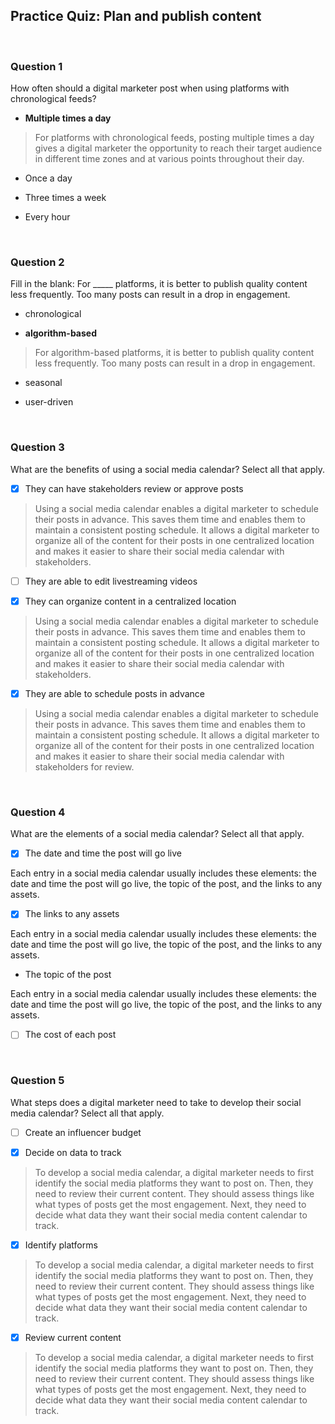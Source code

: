 ## Practice Quiz: Plan and publish content

<br>

### Question 1

How often should a digital marketer post when using platforms with chronological feeds?

- **Multiple times a day**

> For platforms with chronological feeds, posting multiple times a day gives a digital marketer the opportunity to reach their target audience in different time zones and at various points throughout their day. 



- Once a day


- Three times a week


- Every hour

<br>

### Question 2

Fill in the blank: For _____ platforms, it is better to publish quality content less frequently. Too many posts can result in a drop in engagement. 

- chronological 


- **algorithm-based**

> For algorithm-based platforms, it is better to publish quality content less frequently. Too many posts can result in a drop in engagement. 


- seasonal


- user-driven

<br>

### Question 3

What are the benefits of using a social media calendar? Select all that apply.

+ [x] They can have stakeholders review or approve posts

> Using a social media calendar enables a digital marketer to schedule their posts in advance. This saves them time and enables them to maintain a consistent posting schedule. It allows a digital marketer to organize all of the content for their posts in one centralized location and makes it easier to share their social media calendar with stakeholders. 

+ [ ] They are able to edit livestreaming videos

+ [x] They can organize content in a centralized location

> Using a social media calendar enables a digital marketer to schedule their posts in advance. This saves them time and enables them to maintain a consistent posting schedule. It allows a digital marketer to organize all of the content for their posts in one centralized location and makes it easier to share their social media calendar with stakeholders. 

+ [x] They are able to schedule posts in advance

> Using a social media calendar enables a digital marketer to schedule their posts in advance. This saves them time and enables them to maintain a consistent posting schedule. It allows a digital marketer to organize all of the content for their posts in one centralized location and makes it easier to share their social media calendar with stakeholders for review.

<br>

### Question 4

What are the elements of a social media calendar? Select all that apply.

+ [x] The date and time the post will go live

Each entry in a social media calendar usually includes these elements: the date and time the post will go live, the topic of the post, and the links to any assets.

+ [x] The links to any assets

Each entry in a social media calendar usually includes these elements: the date and time the post will go live, the topic of the post, and the links to any assets.

+ The topic of the post

Each entry in a social media calendar usually includes these elements: the date and time the post will go live, the topic of the post, and the links to any assets.

+ [ ] The cost of each post

<br>

### Question 5

What steps does a digital marketer need to take to develop their social media calendar? Select all that apply.

+ [ ] Create an influencer budget

+ [x] Decide on data to track

> To develop a social media calendar, a digital marketer needs to first identify the social media platforms they want to post on. Then, they need to review their current content. They should assess things like what types of posts get the most engagement. Next, they need to decide what data they want their social media content calendar to track. 

+ [x] Identify platforms

> To develop a social media calendar, a digital marketer needs to first identify the social media platforms they want to post on. Then, they need to review their current content. They should assess things like what types of posts get the most engagement. Next, they need to decide what data they want their social media content calendar to track. 

+ [x] Review current content

> To develop a social media calendar, a digital marketer needs to first identify the social media platforms they want to post on. Then, they need to review their current content. They should assess things like what types of posts get the most engagement. Next, they need to decide what data they want their social media content calendar to track. 